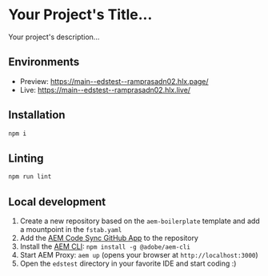 # Your Project's Title...
Your project's description...

## Environments
- Preview: https://main--edstest--ramprasadn02.hlx.page/
- Live: https://main--edstest--ramprasadn02.hlx.live/

## Installation

```sh
npm i
```

## Linting

```sh
npm run lint
```

## Local development

1. Create a new repository based on the `aem-boilerplate` template and add a mountpoint in the `fstab.yaml`
1. Add the [AEM Code Sync GitHub App](https://github.com/apps/aem-code-sync) to the repository
1. Install the [AEM CLI](https://github.com/adobe/helix-cli): `npm install -g @adobe/aem-cli`
1. Start AEM Proxy: `aem up` (opens your browser at `http://localhost:3000`)
1. Open the `edstest` directory in your favorite IDE and start coding :)
